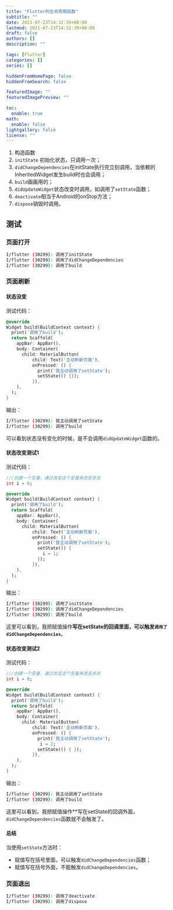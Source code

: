 ```yaml
---
title: "Flutter的生命周期函数"
subtitle: ""
date: 2021-07-23T14:32:39+08:00
lastmod: 2021-07-23T14:32:39+08:00
draft: false
authors: []
description: ""

tags: [Flutter]
categories: []
series: []

hiddenFromHomePage: false
hiddenFromSearch: false

featuredImage: ""
featuredImagePreview: ""

toc:
  enable: true
math:
  enable: false
lightgallery: false
license: ""
---
```


<!--more-->

1. 构造函数
2. `initState` 初始化状态，只调用一次；
3. `didChangeDependencies`在initState执行完立刻调用，当依赖的InheritedWidget发生build时也会调用；
4. `build`画画用的；
5. `didUpdateWidget`状态改变时调用，如调用了`setState`函数；
6. `deactivate`相当于Android的onStop方法；
7. `dispose`销毁时调用。

## 测试

### 页面打开

```bash
I/flutter (30299): 调用了initState
I/flutter (30299): 调用了didChangeDependencies
I/flutter (30299): 调用了build
```

### 页面刷新

#### 状态没变

测试代码：

```dart
@override
Widget build(BuildContext context) {
  print('调用了build');
  return Scaffold(
    appBar: AppBar(),
    body: Container(
      child: MaterialButton(
          child: Text('主动刷新页面'),
          onPressed: () {
            print('我主动调用了setState');
            setState(() {});
          }),
    ),
  );
}
```

输出：

```bash
I/flutter (30299): 我主动调用了setState
I/flutter (30299): 调用了build
```

可以看到状态没有变化的时候，是不会调用`didUpdateWidget`函数的。

#### 状态改变测试1

测试代码：

```dart
///创建一个变量，通过改变这个变量来改变状态
int i = 0;

@override
Widget build(BuildContext context) {
  print('调用了build');
  return Scaffold(
    appBar: AppBar(),
    body: Container(
      child: MaterialButton(
          child: Text('主动刷新页面'),
          onPressed: () {
            print('我主动调用了setState');
            setState(() {
              i = 1;
            });
          }),
    ),
  );
}
```

输出：

```bash
I/flutter (30299): 调用了initState
I/flutter (30299): 调用了didChangeDependencies
I/flutter (30299): 调用了build
```

这里可以看到，我把赋值操作**写在setState的回调里面，可以触发`调用了didChangeDependencies`**。

#### 状态改变测试2

测试代码：

```dart
///创建一个变量，通过改变这个变量来改变状态
int i = 0;

@override
Widget build(BuildContext context) {
  print('调用了build');
  return Scaffold(
    appBar: AppBar(),
    body: Container(
      child: MaterialButton(
          child: Text('主动刷新页面'),
          onPressed: () {
            print('我主动调用了setState');
             i = 2;
            setState(() { });
          }),
    ),
  );
}
```

输出：

```bash
I/flutter (30299): 我主动调用了setState
I/flutter (30299): 调用了build
```

这里可以看到，我把赋值操作**写在setState的回调外面，`didChangeDependencies`函数就不会触发了。

#### 总结

当使用`setState`方法时：
- 赋值写在括号里面，可以触发`didChangeDependencies`函数；
- 赋值写在括号外面，不能触发`didChangeDependencies`。

### 页面退出

```bash
I/flutter (30299): 调用了deactivate
I/flutter (30299): 调用了dispose
```